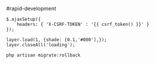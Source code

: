 #rapid-development

```
$.ajaxSetup({
	headers: { 'X-CSRF-TOKEN' : '{{ csrf_token() }}' }
});
```

```
layer.load(1, {shade: [0.1,'#000'],});
layer.closeAll('loading');
```

```
php artisan migrate:rollback
```
